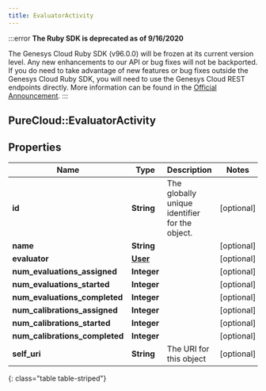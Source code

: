 ```yaml
---
title: EvaluatorActivity
---
```


:::error
**The Ruby SDK is deprecated as of 9/16/2020**

The Genesys Cloud Ruby SDK (v96.0.0) will be frozen at its current version level. Any new enhancements to our API or bug fixes will not be backported. If you do need to take advantage of new features or bug fixes outside the Genesys Cloud Ruby SDK, you will need to use the Genesys Cloud REST endpoints directly. More information can be found in the [Official Announcement](https://developer.mypurecloud.com/forum/t/announcement-genesys-cloud-ruby-sdk-end-of-life/8850).
:::


## PureCloud::EvaluatorActivity

## Properties

|Name | Type | Description | Notes|
|------------ | ------------- | ------------- | -------------|
| **id** | **String** | The globally unique identifier for the object. | [optional] |
| **name** | **String** |  | [optional] |
| **evaluator** | [**User**](User.html) |  | [optional] |
| **num_evaluations_assigned** | **Integer** |  | [optional] |
| **num_evaluations_started** | **Integer** |  | [optional] |
| **num_evaluations_completed** | **Integer** |  | [optional] |
| **num_calibrations_assigned** | **Integer** |  | [optional] |
| **num_calibrations_started** | **Integer** |  | [optional] |
| **num_calibrations_completed** | **Integer** |  | [optional] |
| **self_uri** | **String** | The URI for this object | [optional] |
{: class="table table-striped"}


